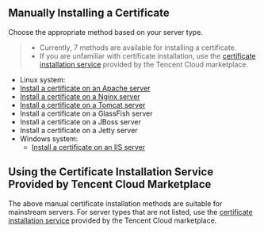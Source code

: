 ## Manually Installing a Certificate
Choose the appropriate method based on your server type.
> 
>- Currently, 7 methods are available for installing a certificate.
>- If you are unfamiliar with certificate installation, use the [certificate installation service](https://market.cloud.tencent.com/categories/1100?tagName=%E8%AF%81%E4%B9%A6%E5%AE%89%E8%A3%85) provided by the Tencent Cloud marketplace.
>
- Linux system:
 - [Install a certificate on an Apache server](https://intl.cloud.tencent.com/document/product/1007/30953)
 - [Install a certificate on a Nginx server](https://intl.cloud.tencent.com/document/product/1007/30954)
 - [Install a certificate on a Tomcat server](https://intl.cloud.tencent.com/document/product/1007/30956)
 - Install a certificate on a GlassFish server
 - Install a certificate on a JBoss server
 - Install a certificate on a Jetty server
- Windows system:
  - [Install a certificate on an IIS server](https://intl.cloud.tencent.com/document/product/1007/30955)
  

<span id="service"></span>
## Using the Certificate Installation Service Provided by Tencent Cloud Marketplace
The above manual certificate installation methods are suitable for mainstream servers. For server types that are not listed, use the [certificate installation service](https://market.cloud.tencent.com/categories/1100?tagName=%E8%AF%81%E4%B9%A6%E5%AE%89%E8%A3%85) provided by the Tencent Cloud marketplace.
